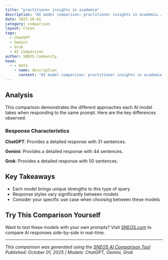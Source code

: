 ```yaml
---
title: "practitioner insights in academia"
description: "AI model comparison: practitioner insights in academia..."
date: 2025-10-01
category: comparison
layout: Clean
tags:
  - ChatGPT
  - Gemini
  - Grok
  - AI Comparison
author: SNEOS Community
head:
  - - meta
    - name: description
      content: "AI model comparison: practitioner insights in academia..."
---
```


<ChatComparison
  title="practitioner insights in academia"
  prompt="practitioner insights in academia"
  :responses='{
    "ChatGPT": "\u201CPractitioner insights in academia\u201D refers to the valuable knowledge, perspectives, and experiences that professionals actively working in a particular field (practitioners) bring to academic settings such as universities, research institutions, and scholarly discussions. These insights can bridge the gap between theory and practice, enrich curriculum development, enhance research relevance, and prepare students for real-world challenges.\n\n### Importance of Practitioner Insights in Academia\n\n1. **Bridging Theory and Practice:**\n   - Practitioners apply theoretical concepts in real-world settings, offering practical examples that validate or challenge academic models.\n   - They help academics understand current industry trends, emerging technologies, and practical constraints.\n\n2. **Enriching Curriculum Development:**\n   - Practitioner input ensures that academic programs remain relevant, current, and aligned with workforce needs.\n   - They identify essential skills, competencies, and knowledge areas required for graduates to succeed.\n\n3. **Enhancing Research Relevance:**\n   - Practitioners can highlight pressing problems and questions that require academic inquiry.\n   - Collaboration leads to applied research with practical impacts and improved policy or business strategies.\n\n4. **Providing Mentorship and Networking Opportunities:**\n   - Practitioners can mentor students, offering career advice and real-world perspectives.\n   - They create networking opportunities for students and faculty through industry connections.\n\n5. **Fostering Experiential Learning:**\n   - Incorporating practitioners into teaching (guest lectures, workshops, projects) creates learning environments grounded in actual professional practices.\n   - Case studies, simulations, and co-op programs benefit from practitioner involvement.\n\n### Ways Practitioner Insights Are Incorporated into Academia\n\n- **Adjunct Faculty and Guest Lecturers:** Professionals teach courses or specific sessions.\n- **Industry Advisory Boards:** Practitioners advise academic departments on program design.\n- **Collaborative Research:** Joint projects between academics and industry experts.\n- **Internships and Co-op Programs:** Students gain hands-on experience guided by practitioners.\n- **Workshops and Seminars:** Practitioner-led training and updates on current trends.\n- **Consultancy and Advisory Roles:** Practitioners contribute to institutional strategies.\n\n### Challenges and Considerations\n\n- **Different Priorities:** Academic focus on theoretical rigor vs. practitioner focus on practical outcomes.\n- **Communication Gaps:** Differences in terminology and approach can impede understanding.\n- **Time Constraints:** Practitioners may have limited availability.\n- **Maintaining Academic Integrity:** Balancing academic freedom with practitioner influence.\n\n### Conclusion\n\nIntegrating practitioner insights into academia enriches educational experiences, fosters relevant research, and better prepares students for their careers. Institutions that actively seek and incorporate these insights tend to produce graduates who are more adaptable and aligned with contemporary industry demands.\n\nIf you want, I can provide examples of successful integration or strategies for encouraging collaboration between practitioners and academics.",
    "Gemini": "Practitioner insights in academia refer to the valuable perspectives and experiences that professionals from various fields bring to academic settings. These insights can significantly enrich the learning environment, research endeavors, and overall relevance of academic programs. Here\u0027s a breakdown of why they\u0027re important and how they manifest:\n\n**Why Practitioner Insights Matter in Academia:**\n\n* **Real-World Relevance:** Practitioners bridge the gap between theory and practice. They can illustrate how theoretical concepts apply (or don\u0027t apply) in actual professional settings. This helps students understand the practical implications of their studies.\n* **Current Industry Trends:** Practitioners are at the forefront of industry changes, technological advancements, and emerging challenges. They can provide up-to-date information that textbooks might lack.\n* **Skill Development:** Practitioners can highlight the skills and competencies employers seek, guiding curriculum development and student training.  They can offer practical advice on developing those skills.\n* **Networking Opportunities:** Practitioners often have extensive professional networks.  Their involvement can create networking opportunities for students, leading to internships, mentorships, and potential job prospects.\n* **Research Relevance and Impact:** Practitioner input can help researchers identify real-world problems and prioritize research that has practical applications. They can also help disseminate research findings to relevant audiences.\n* **Diverse Perspectives:** Practitioners from diverse backgrounds and experiences bring a variety of perspectives to the academic table, enriching discussions and fostering a more inclusive learning environment.\n* **Critical Evaluation of Theory:** Practitioners can provide valuable feedback on the validity and applicability of existing theories, prompting academics to refine and adapt them.\n* **Entrepreneurial Mindset:** Practitioners, especially those in business and technology fields, often bring an entrepreneurial mindset that can inspire students to innovate and create solutions to real-world problems.\n\n**How Practitioner Insights are Incorporated into Academia:**\n\n* **Guest Lectures and Workshops:** Practitioners are invited to speak in classes, conduct workshops, and share their experiences and expertise with students.\n* **Adjunct Faculty:** Practitioners are hired as adjunct faculty members to teach courses, often in specialized areas where they have practical expertise.\n* **Advisory Boards:** Advisory boards composed of practitioners provide guidance to academic departments on curriculum development, research priorities, and industry needs.\n* **Case Studies:** Academics and practitioners collaborate to develop case studies based on real-world business challenges and successes.\n* **Internships and Co-ops:** Partnerships with companies and organizations provide students with opportunities to gain practical experience through internships and co-operative education programs.\n* **Capstone Projects:** Students work on real-world projects for companies or organizations as part of their capstone courses.  Practitioners often mentor students on these projects.\n* **Research Collaboration:** Academics collaborate with practitioners on research projects that address industry challenges and contribute to the body of knowledge in their field.\n* **Executive Education Programs:**  Universities offer executive education programs that are tailored to the needs of working professionals. These programs often feature practitioners as instructors.\n* **Mentorship Programs:** Practitioners serve as mentors to students, providing guidance and support as they navigate their academic and professional journeys.\n* **Curriculum Development:** Practitioners are consulted during the curriculum development process to ensure that courses are relevant to industry needs.\n* **Practitioner-in-Residence Programs:** Some universities have practitioner-in-residence programs where experienced professionals spend a semester or a year on campus, sharing their knowledge and experience with students and faculty.\n* **Industry-Sponsored Research:**  Companies often fund research projects at universities, providing practitioners the opportunity to work with academics on solving specific problems.\n\n**Challenges in Integrating Practitioner Insights:**\n\n* **Time Constraints:** Practitioners often have demanding jobs, which can make it difficult for them to dedicate time to academic activities.\n* **Differing Priorities:** Academics and practitioners may have different priorities and goals, which can lead to misunderstandings and conflicts.\n* **Compensation:**  Paying practitioners fairly for their time and expertise can be a challenge for universities.\n* **Finding the Right Fit:** It\u0027s important to find practitioners whose expertise and teaching style align with the needs of the academic program.\n* **Bridging the Gap between Theory and Practice:**  Clearly articulating how practitioner insights connect with academic theory can be challenging.\n* **Ensuring Academic Rigor:** Practitioner input should be integrated in a way that maintains the academic rigor of the program.\n\n**Best Practices for Integrating Practitioner Insights:**\n\n* **Clearly Define Goals and Expectations:**  Establish clear goals and expectations for practitioners\u0027 involvement in academic activities.\n* **Provide Support and Resources:**  Provide practitioners with the support and resources they need to succeed in their roles.\n* **Foster Collaboration:**  Encourage collaboration between academics and practitioners.\n* **Recognize and Reward Contributions:**  Recognize and reward practitioners for their contributions to the academic program.\n* **Seek Feedback:**  Regularly seek feedback from students, faculty, and practitioners on the effectiveness of the integration process.\n* **Develop Strong Relationships:**  Build strong relationships with practitioners and their organizations.\n\nIn conclusion, integrating practitioner insights into academia is crucial for ensuring that academic programs are relevant, practical, and aligned with the needs of the workforce. By embracing these perspectives, universities can better prepare students for successful careers and contribute to the advancement of knowledge in their respective fields.\n",
    "Grok": "Practitioner insights in academia refer to the valuable perspectives, experiences, and practical knowledge that professionals or practitioners from various fields bring into academic settings. These insights bridge the gap between theoretical research and real-world application, enriching academic discourse, teaching, and research with grounded, practical understanding. Below are some key aspects of practitioner insights in academia:\n\n### 1. **What Are Practitioner Insights?**\n   - Practitioner insights stem from individuals who have direct, hands-on experience in a specific industry, profession, or field (e.g., business, healthcare, engineering, education, law, social work, etc.).\n   - These insights often include real-world challenges, solutions, case studies, and industry trends that may not be fully captured in academic theories or models.\n   - They provide a complementary perspective to academic research, which often focuses on theoretical frameworks, empirical studies, and abstraction.\n\n### 2. **Role of Practitioner Insights in Academia**\n   - **Enhanced Teaching**: Practitioners can contribute to curriculum design and delivery by sharing real-world examples, case studies, and current practices. For example, a marketing professional teaching a business class might share insights into the latest digital marketing strategies.\n   - **Relevant Research**: Practitioners can help academics identify pressing issues in their field that warrant research. Collaborative projects between academics and practitioners often result in applied research with immediate societal or industry impact.\n   - **Skill Development**: Students gain practical skills and industry-relevant knowledge, preparing them for professional roles. Guest lectures, workshops, and mentorship by practitioners expose students to the realities of their future careers.\n   - **Bridging Theory and Practice**: Practitioner insights help ensure that academic theories are tested and adapted to real-world contexts, reducing the \u0022ivory tower\u0022 critique often leveled at academia.\n\n### 3. **Examples of Practitioner Involvement in Academia**\n   - **Adjunct or Visiting Faculty**: Many universities hire industry experts as adjunct professors or visiting lecturers to teach specialized courses or provide guest lectures.\n   - **Industry-Academia Collaborations**: Partnerships between universities and organizations allow for joint research projects, internships, or consultancies where practitioners play an active role.\n   - **Executive Education**: Programs designed for working professionals often rely on practitioners to teach practical skills and share firsthand experiences.\n   - **Advisory Roles**: Practitioners often serve on academic advisory boards to guide curriculum development, ensuring alignment with industry needs.\n\n### 4. **Challenges of Integrating Practitioner Insights**\n   - **Cultural Differences**: Academics and practitioners may have different priorities\u2014academics often focus on long-term research and theory, while practitioners prioritize immediate, practical outcomes.\n   - **Time Constraints**: Practitioners may have limited time to engage deeply with academic processes due to their professional commitments.\n   - **Credibility and Rigor**: There can be tension over the perceived lack of academic rigor in practitioner insights, as they are often anecdotal or context-specific rather than generalizable.\n   - **Resource Limitations**: Universities may lack the funding or infrastructure to consistently involve practitioners in teaching or research.\n\n### 5. **Benefits of Practitioner Insights**\n   - **Relevance**: Academic programs become more aligned with industry needs, increasing employability for students.\n   - **Innovation**: Practitioners can introduce cutting-edge tools, technologies, and methodologies that academics may not yet be familiar with.\n   - **Networking**: Students and faculty gain access to industry networks, opening doors to career opportunities and collaborative projects.\n   - **Impact**: Research and teaching informed by practitioner insights often have a direct, measurable impact on society or specific industries.\n\n### 6. **Strategies to Incorporate Practitioner Insights**\n   - **Guest Lectures and Workshops**: Invite industry experts to share their experiences and lead discussions or hands-on sessions.\n   - **Case Studies and Simulations**: Develop teaching materials based on real-world scenarios provided by practitioners.\n   - **Collaborative Research**: Encourage joint projects where academics and practitioners work together to solve specific problems.\n   - **Practitioner-in-Residence Programs**: Establish roles for professionals to spend extended periods at universities, contributing to teaching and research.\n   - **Alumni Engagement**: Leverage alumni who are active in industry to mentor students or provide insights into current trends.\n\n### 7. **Examples in Different Fields**\n   - **Business Schools**: MBA programs often feature executives as guest speakers or integrate real-world projects with companies (e.g., consulting projects).\n   - **Healthcare**: Medical schools collaborate with practicing doctors and nurses to train students in clinical settings.\n   - **Engineering**: Industry engineers may work with academic researchers to develop new technologies or improve existing systems.\n   - **Education**: Experienced teachers and administrators provide insights into classroom challenges and effective pedagogies for education programs.\n\n### Conclusion\nPractitioner insights in academia are essential for creating a holistic educational experience that balances theory with practice. They enrich learning, inspire innovation, and ensure that academic endeavors remain relevant to the evolving needs of society and industry. However, successful integration requires overcoming cultural and logistical barriers through structured collaboration and mutual respect between academics and practitioners. Universities that effectively harness these insights often produce graduates who are better equipped to navigate the complexities of their professions."
  }'
  published-date="22:46"
/>

## Analysis

This comparison demonstrates the different approaches each AI model takes when responding to the same prompt. Here are the key differences observed:

### Response Characteristics

**ChatGPT**: Provides a detailed response with 31 sentences. 

**Gemini**: Provides a detailed response with 44 sentences. 

**Grok**: Provides a detailed response with 50 sentences. 

## Key Takeaways

- Each model brings unique strengths to this type of query
- Response styles vary significantly between models
- Consider your specific use case when choosing between these models

## Try This Comparison Yourself

Want to test these models with your own prompts? Visit [SNEOS.com](https://sneos.com) to compare AI responses side-by-side in real-time.

---

*This comparison was generated using the [SNEOS AI Comparison Tool](https://sneos.com)*
*Published: October 01, 2025 | Models: ChatGPT, Gemini, Grok*

